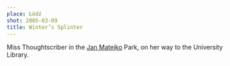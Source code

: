 ```yaml
---
place: Łódź
shot: 2005-03-09
title: Winter’s Splinter
---
```


Miss Thoughtscriber in the [Jan Matejko](http://en.wikipedia.org/wiki/Jan_Matejko) Park, on her way to the University Library.
